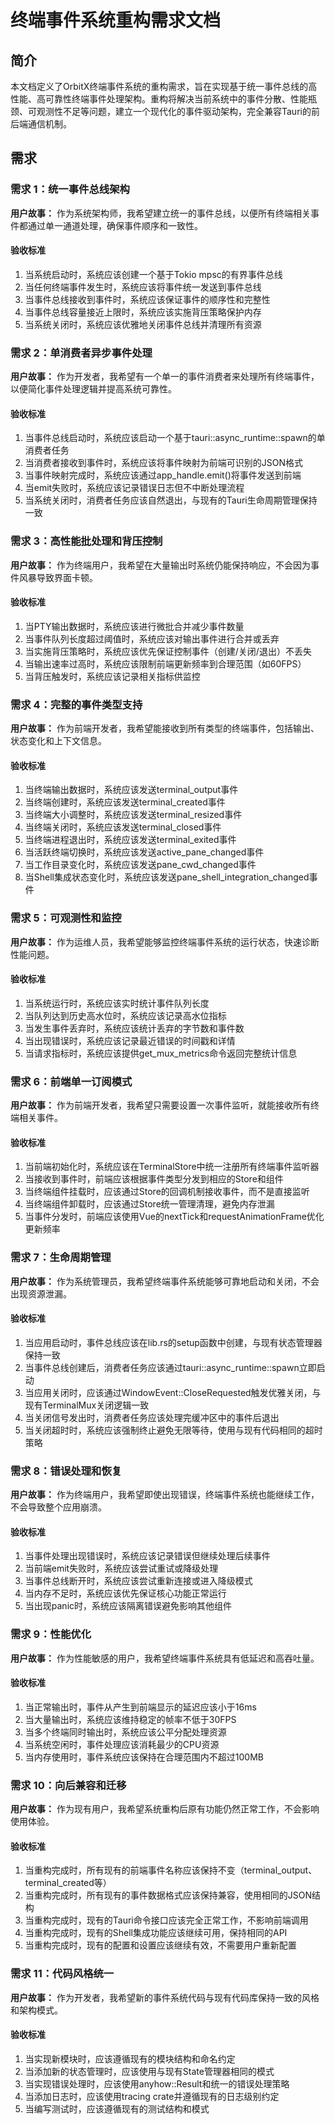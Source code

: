 # 终端事件系统重构需求文档

## 简介

本文档定义了OrbitX终端事件系统的重构需求，旨在实现基于统一事件总线的高性能、高可靠性终端事件处理架构。重构将解决当前系统中的事件分散、性能瓶颈、可观测性不足等问题，建立一个现代化的事件驱动架构，完全兼容Tauri的前后端通信机制。

## 需求

### 需求 1：统一事件总线架构

**用户故事：** 作为系统架构师，我希望建立统一的事件总线，以便所有终端相关事件都通过单一通道处理，确保事件顺序和一致性。

#### 验收标准

1. 当系统启动时，系统应该创建一个基于Tokio mpsc的有界事件总线
2. 当任何终端事件发生时，系统应该将事件统一发送到事件总线
3. 当事件总线接收到事件时，系统应该保证事件的顺序性和完整性
4. 当事件总线容量接近上限时，系统应该实施背压策略保护内存
5. 当系统关闭时，系统应该优雅地关闭事件总线并清理所有资源

### 需求 2：单消费者异步事件处理

**用户故事：** 作为开发者，我希望有一个单一的事件消费者来处理所有终端事件，以便简化事件处理逻辑并提高系统可靠性。

#### 验收标准

1. 当事件总线启动时，系统应该启动一个基于tauri::async_runtime::spawn的单消费者任务
2. 当消费者接收到事件时，系统应该将事件映射为前端可识别的JSON格式
3. 当事件映射完成时，系统应该通过app_handle.emit()将事件发送到前端
4. 当emit失败时，系统应该记录错误日志但不中断处理流程
5. 当系统关闭时，消费者任务应该自然退出，与现有的Tauri生命周期管理保持一致

### 需求 3：高性能批处理和背压控制

**用户故事：** 作为终端用户，我希望在大量输出时系统仍能保持响应，不会因为事件风暴导致界面卡顿。

#### 验收标准

1. 当PTY输出数据时，系统应该进行微批合并减少事件数量
2. 当事件队列长度超过阈值时，系统应该对输出事件进行合并或丢弃
3. 当实施背压策略时，系统应该优先保证控制事件（创建/关闭/退出）不丢失
4. 当输出速率过高时，系统应该限制前端更新频率到合理范围（如60FPS）
5. 当背压触发时，系统应该记录相关指标供监控

### 需求 4：完整的事件类型支持

**用户故事：** 作为前端开发者，我希望能接收到所有类型的终端事件，包括输出、状态变化和上下文信息。

#### 验收标准

1. 当终端输出数据时，系统应该发送terminal_output事件
2. 当终端创建时，系统应该发送terminal_created事件
3. 当终端大小调整时，系统应该发送terminal_resized事件
4. 当终端关闭时，系统应该发送terminal_closed事件
5. 当终端进程退出时，系统应该发送terminal_exited事件
6. 当活跃终端切换时，系统应该发送active_pane_changed事件
7. 当工作目录变化时，系统应该发送pane_cwd_changed事件
8. 当Shell集成状态变化时，系统应该发送pane_shell_integration_changed事件

### 需求 5：可观测性和监控

**用户故事：** 作为运维人员，我希望能够监控终端事件系统的运行状态，快速诊断性能问题。

#### 验收标准

1. 当系统运行时，系统应该实时统计事件队列长度
2. 当队列达到历史高水位时，系统应该记录高水位指标
3. 当发生事件丢弃时，系统应该统计丢弃的字节数和事件数
4. 当出现错误时，系统应该记录最近错误的时间戳和详情
5. 当请求指标时，系统应该提供get_mux_metrics命令返回完整统计信息

### 需求 6：前端单一订阅模式

**用户故事：** 作为前端开发者，我希望只需要设置一次事件监听，就能接收所有终端相关事件。

#### 验收标准

1. 当前端初始化时，系统应该在TerminalStore中统一注册所有终端事件监听器
2. 当接收到事件时，前端应该根据事件类型分发到相应的Store和组件
3. 当终端组件挂载时，应该通过Store的回调机制接收事件，而不是直接监听
4. 当终端组件卸载时，应该通过Store统一管理清理，避免内存泄漏
5. 当事件分发时，前端应该使用Vue的nextTick和requestAnimationFrame优化更新频率

### 需求 7：生命周期管理

**用户故事：** 作为系统管理员，我希望终端事件系统能够可靠地启动和关闭，不会出现资源泄漏。

#### 验收标准

1. 当应用启动时，事件总线应该在lib.rs的setup函数中创建，与现有状态管理器保持一致
2. 当事件总线创建后，消费者任务应该通过tauri::async_runtime::spawn立即启动
3. 当应用关闭时，应该通过WindowEvent::CloseRequested触发优雅关闭，与现有TerminalMux关闭逻辑一致
4. 当关闭信号发出时，消费者任务应该处理完缓冲区中的事件后退出
5. 当关闭超时时，系统应该强制终止避免无限等待，使用与现有代码相同的超时策略

### 需求 8：错误处理和恢复

**用户故事：** 作为终端用户，我希望即使出现错误，终端事件系统也能继续工作，不会导致整个应用崩溃。

#### 验收标准

1. 当事件处理出现错误时，系统应该记录错误但继续处理后续事件
2. 当前端emit失败时，系统应该尝试重试或降级处理
3. 当事件总线断开时，系统应该尝试重新连接或进入降级模式
4. 当内存不足时，系统应该优先保证核心功能正常运行
5. 当出现panic时，系统应该隔离错误避免影响其他组件

### 需求 9：性能优化

**用户故事：** 作为性能敏感的用户，我希望终端事件系统具有低延迟和高吞吐量。

#### 验收标准

1. 当正常输出时，事件从产生到前端显示的延迟应该小于16ms
2. 当大量输出时，系统应该维持稳定的帧率不低于30FPS
3. 当多个终端同时输出时，系统应该公平分配处理资源
4. 当系统空闲时，事件处理应该消耗最少的CPU资源
5. 当内存使用时，事件系统应该保持在合理范围内不超过100MB

### 需求 10：向后兼容和迁移

**用户故事：** 作为现有用户，我希望系统重构后原有功能仍然正常工作，不会影响使用体验。

#### 验收标准

1. 当重构完成时，所有现有的前端事件名称应该保持不变（terminal_output、terminal_created等）
2. 当重构完成时，所有现有的事件数据格式应该保持兼容，使用相同的JSON结构
3. 当重构完成时，现有的Tauri命令接口应该完全正常工作，不影响前端调用
4. 当重构完成时，现有的Shell集成功能应该继续可用，保持相同的API
5. 当重构完成时，现有的配置和设置应该继续有效，不需要用户重新配置

### 需求 11：代码风格统一

**用户故事：** 作为开发者，我希望新的事件系统代码与现有代码库保持一致的风格和架构模式。

#### 验收标准

1. 当实现新模块时，应该遵循现有的模块结构和命名约定
2. 当添加新的状态管理时，应该使用与现有State管理器相同的模式
3. 当实现错误处理时，应该使用anyhow::Result和统一的错误处理策略
4. 当添加日志时，应该使用tracing crate并遵循现有的日志级别约定
5. 当编写测试时，应该遵循现有的测试结构和模式
